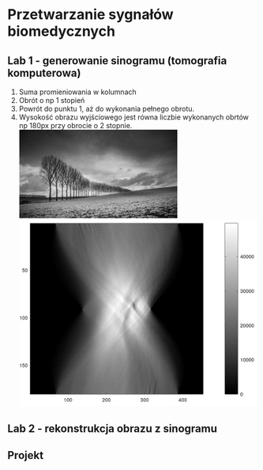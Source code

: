 # Przetwarzanie sygnałów biomedycznych

## Lab 1 - generowanie sinogramu (tomografia komputerowa)
1. Suma promieniowania w kolumnach
2. Obrót o np 1 stopień
3. Powrót do punktu 1, aż do wykonania pełnego obrotu.
4. Wysokość obrazu wyjściowego jest równa liczbie wykonanych obrtów np 180px przy obrocie o 2 stopnie.
![obraz1](/Lab1/img1.jpg)
![sinogram1](/Lab1/sinogram1.jpg)

## Lab 2 - rekonstrukcja obrazu z sinogramu

## Projekt
